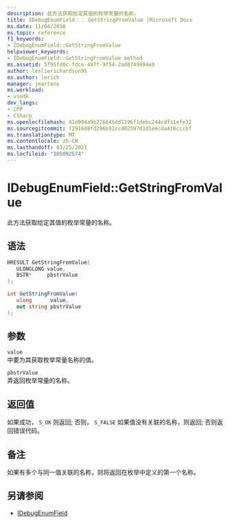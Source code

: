 ```yaml
---
description: 此方法获取给定其值的枚举常量的名称。
title: IDebugEnumField：： GetStringFromValue |Microsoft Docs
ms.date: 11/04/2016
ms.topic: reference
f1_keywords:
- IDebugEnumField::GetStringFromValue
helpviewer_keywords:
- IDebugEnumField::GetStringFromValue method
ms.assetid: 5f95fd0c-fdce-497f-9f54-2ad8749494e9
author: leslierichardson95
ms.author: lerich
manager: jmartens
ms.workload:
- vssdk
dev_langs:
- CPP
- CSharp
ms.openlocfilehash: 41d004a9b226646dd1196f1debc244cdf11efe32
ms.sourcegitcommit: f2916d8fd296b92cc402597d1d1eecda4f6cccbf
ms.translationtype: MT
ms.contentlocale: zh-CN
ms.lasthandoff: 03/25/2021
ms.locfileid: "105092574"
---
```

# <a name="idebugenumfieldgetstringfromvalue"></a>IDebugEnumField::GetStringFromValue
此方法获取给定其值的枚举常量的名称。

## <a name="syntax"></a>语法

```cpp
HRESULT GetStringFromValue(
   ULONGLONG value,
   BSTR*     pbstrValue
);
```

```csharp
int GetStringFromValue(
   ulong      value,
   out string pbstrValue
);
```

## <a name="parameters"></a>参数
`value`\
中要为其获取枚举常量名称的值。

`pbstrValue`\
弄返回枚举常量的名称。

## <a name="return-value"></a>返回值
 如果成功， `S_OK` 则返回; 否则， `S_FALSE` 如果值没有关联的名称，则返回; 否则返回错误代码。

## <a name="remarks"></a>备注
 如果有多个与同一值关联的名称，则将返回在枚举中定义的第一个名称。

## <a name="see-also"></a>另请参阅
- [IDebugEnumField](../../../extensibility/debugger/reference/idebugenumfield.md)
